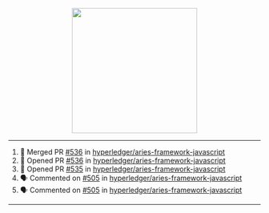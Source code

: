 <p align="center">
<img src="https://user-images.githubusercontent.com/61358536/126118557-75ac74a7-4655-4289-9a8d-e536322b7423.png" height="250" width="250"/>
</p>

---

<!--START_SECTION:activity-->
1. 🎉 Merged PR [#536](https://github.com/hyperledger/aries-framework-javascript/pull/536) in [hyperledger/aries-framework-javascript](https://github.com/hyperledger/aries-framework-javascript)
2. 💪 Opened PR [#536](https://github.com/hyperledger/aries-framework-javascript/pull/536) in [hyperledger/aries-framework-javascript](https://github.com/hyperledger/aries-framework-javascript)
3. 💪 Opened PR [#535](https://github.com/hyperledger/aries-framework-javascript/pull/535) in [hyperledger/aries-framework-javascript](https://github.com/hyperledger/aries-framework-javascript)
4. 🗣 Commented on [#505](https://github.com/hyperledger/aries-framework-javascript/issues/505) in [hyperledger/aries-framework-javascript](https://github.com/hyperledger/aries-framework-javascript)
5. 🗣 Commented on [#505](https://github.com/hyperledger/aries-framework-javascript/issues/505) in [hyperledger/aries-framework-javascript](https://github.com/hyperledger/aries-framework-javascript)
<!--END_SECTION:activity-->

---
